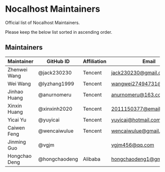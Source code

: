 # Nocalhost Maintainers

Official list of Nocalhost Maintainers.

Please keep the below list sorted in ascending order.

## Maintainers

| Maintainer | GitHub ID | Affiliation | Email |
| --------------- | --------- | ----------- | ----------- |
| Zhenwei Wang | @jack230230 | Tencent | <jack230230@gmail.com> |
| Wei Wang | @lyzhang1999 | Tencent | <wangwei27494731@gmail.com> |
| Jinhao Huang | @anurnomeru | Tencent | <anurnomeru@163.com> |
| Xinxin Huang | @xinxinh2020 | Tencent | <2011150377@email.szu.edu.cn> |
| Yicai Yu | @yuyicai | Tencent | <yuyicai@hotmail.com> |
| Caiwen Feng | @wencaiwulue | Tencent | <wencaiwulue@gmail.com> |
| Jinming Guo | @vgjm |  | <vgjm456@qq.com> |
| Hongchao Deng | @hongchaodeng | Alibaba | <hongchaodeng1@gmail.com> |
